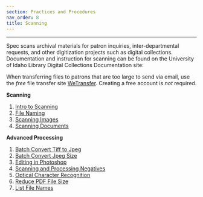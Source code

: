 ```yaml
---
section: Practices and Procedures
nav_order: 8
title: Scanning
---
```

---

Spec scans archival materials for patron inquiries, inter-departmental requests, and other digitization projects such as digital collections. Documentation and instruction for scanning can be found on the University of Idaho Library Digital Collections Documentation site: 

When transferring files to patrons that are too large to send via email, use the *free* file transfer site [WeTransfer](https://wetransfer.com/). Creating a free account is *not* required.

**Scanning**
1. [Intro to Scanning](https://uidaholib.github.io/digital-collections-docs/content/scanning/01-scanning-intro.html)
2. [File Naming](https://uidaholib.github.io/digital-collections-docs/content/scanning/02-filenaming.html)
3. [Scanning Images](https://uidaholib.github.io/digital-collections-docs/content/scanning/03-images-scanning.html)
4. [Scanning Documents](https://uidaholib.github.io/digital-collections-docs/content/scanning/04-documents-scanning.html)

**Advanced Processing**
1. [Batch Convert Tiff to Jpeg](https://uidaholib.github.io/digital-collections-docs/content/advanced-processing/01-photoshop-tiff-jpg.html)
2. [Batch Convert Jpeg Size](https://uidaholib.github.io/digital-collections-docs/content/advanced-processing/02-photoshop-jpeg-lowres.html)
3. [Editing in Photoshop](https://uidaholib.github.io/digital-collections-docs/content/advanced-processing/03-editing.html)
4. [Scanning and Processing Negatives](https://uidaholib.github.io/digital-collections-docs/content/advanced-processing/04-negatives.html)
5. [Optical Character Recognition](https://uidaholib.github.io/digital-collections-docs/content/advanced-processing/05-adobe-ocr.html)
6. [Reduce PDF File Size](https://uidaholib.github.io/digital-collections-docs/content/advanced-processing/06-adobe-file-size.html)
7. [List File Names](https://uidaholib.github.io/digital-collections-docs/content/advanced-processing/07-copy-filenames.html)